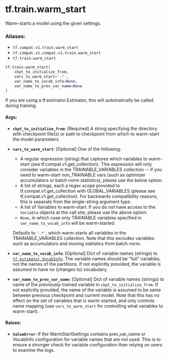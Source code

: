 <div itemscope itemtype="http://developers.google.com/ReferenceObject">
<meta itemprop="name" content="tf.train.warm_start" />
<meta itemprop="path" content="Stable" />
</div>

# tf.train.warm_start

Warm-starts a model using the given settings.

### Aliases:

* `tf.compat.v1.train.warm_start`
* `tf.compat.v2.compat.v1.train.warm_start`
* `tf.train.warm_start`

``` python
tf.train.warm_start(
    ckpt_to_initialize_from,
    vars_to_warm_start='.*',
    var_name_to_vocab_info=None,
    var_name_to_prev_var_name=None
)
```

<!-- Placeholder for "Used in" -->

If you are using a tf.estimator.Estimator, this will automatically be called
during training.

#### Args:


* <b>`ckpt_to_initialize_from`</b>: [Required] A string specifying the directory with
  checkpoint file(s) or path to checkpoint from which to warm-start the
  model parameters.
* <b>`vars_to_warm_start`</b>: [Optional] One of the following:

  - A regular expression (string) that captures which variables to
    warm-start (see tf.compat.v1.get_collection).  This expression will only
    consider variables in the TRAINABLE_VARIABLES collection -- if you need
    to warm-start non_TRAINABLE vars (such as optimizer accumulators or
    batch norm statistics), please use the below option.
  - A list of strings, each a regex scope provided to
    tf.compat.v1.get_collection with GLOBAL_VARIABLES (please see
    tf.compat.v1.get_collection).  For backwards compatibility reasons,
    this is separate from the single-string argument type.
  - A list of Variables to warm-start.  If you do not have access to the
    `Variable` objects at the call site, please use the above option.
  - `None`, in which case only TRAINABLE variables specified in
    `var_name_to_vocab_info` will be warm-started.

  Defaults to `'.*'`, which warm-starts all variables in the
  TRAINABLE_VARIABLES collection.  Note that this excludes variables such
  as accumulators and moving statistics from batch norm.
* <b>`var_name_to_vocab_info`</b>: [Optional] Dict of variable names (strings) to
  <a href="../../tf/train/VocabInfo.md"><code>tf.estimator.VocabInfo</code></a>. The variable names should be "full" variables,
  not the names of the partitions.  If not explicitly provided, the variable
  is assumed to have no (changes to) vocabulary.
* <b>`var_name_to_prev_var_name`</b>: [Optional] Dict of variable names (strings) to
  name of the previously-trained variable in `ckpt_to_initialize_from`. If
  not explicitly provided, the name of the variable is assumed to be same
  between previous checkpoint and current model.  Note that this has no
  effect on the set of variables that is warm-started, and only controls
  name mapping (use `vars_to_warm_start` for controlling what variables to
  warm-start).


#### Raises:


* <b>`ValueError`</b>: If the WarmStartSettings contains prev_var_name or VocabInfo
  configuration for variable names that are not used.  This is to ensure
  a stronger check for variable configuration than relying on users to
  examine the logs.
